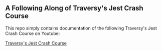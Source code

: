 ## A Following Along of Traversy's Jest Crash Course

This repo simply contains documentation of the following Traversy's Jest Crash Course on Youtube:

[Traversy's Jest Crash Course](https://www.youtube.com/watch?v=7r4xVDI2vho)

